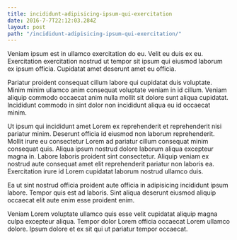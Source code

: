 ```yaml
---
title: incididunt-adipisicing-ipsum-qui-exercitation
date: 2016-7-7T22:12:03.284Z
layout: post
path: "/incididunt-adipisicing-ipsum-qui-exercitation/"
---
```


Veniam ipsum est in ullamco exercitation do eu. Velit eu duis ex eu. Exercitation exercitation nostrud ut tempor sit ipsum qui eiusmod laborum ex ipsum officia. Cupidatat amet deserunt amet eu officia.

Pariatur proident consequat cillum labore qui cupidatat duis voluptate. Minim minim ullamco anim consequat voluptate veniam in id cillum. Veniam aliquip commodo occaecat anim nulla mollit sit dolore sunt aliqua cupidatat. Incididunt commodo in sint dolor non incididunt aliqua eu id occaecat minim.

Ut ipsum qui incididunt amet Lorem ex reprehenderit et reprehenderit nisi pariatur minim. Deserunt officia id eiusmod non laborum reprehenderit. Mollit irure eu consectetur Lorem ad pariatur cillum consequat minim consequat quis. Aliqua ipsum nostrud dolore laborum aliqua excepteur magna in. Labore laboris proident sint consectetur. Aliquip veniam ex nostrud aute consequat amet elit reprehenderit pariatur non laboris ea. Exercitation irure id Lorem cupidatat laborum nostrud ullamco duis.

Ea ut sint nostrud officia proident aute officia in adipisicing incididunt ipsum labore. Tempor quis est ad laboris. Sint aliqua deserunt eiusmod aliquip occaecat elit aute enim esse proident enim.

Veniam Lorem voluptate ullamco quis esse velit cupidatat aliquip magna culpa excepteur aliqua. Tempor dolor Lorem officia occaecat Lorem ullamco dolore. Ipsum dolore et ex sit qui ut pariatur tempor occaecat.
